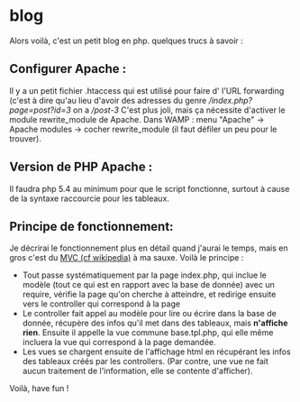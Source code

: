 blog
====

Alors voilà, c'est un petit blog en php. quelques trucs à savoir :

Configurer Apache :
-------------------
Il y a un petit fichier .htaccess qui est utilisé pour faire d' l'URL forwarding (c'est à dire qu'au lieu d'avoir des adresses du genre _/index.php?page=post?id=3_ on a _/post-3_
C'est plus joli, mais ça nécessite d'activer le module rewrite\_module de Apache. Dans WAMP : menu "Apache" -> Apache modules -> cocher rewrite\_module (il faut défiler un peu pour le trouver).

Version de PHP Apache :
-----------------------
Il faudra php 5.4 au minimum pour que le script fonctionne, surtout à cause de la syntaxe raccourcie pour les tableaux.


Principe de fonctionnement:
---------------------------
Je décrirai le fonctionnement plus en détail quand j'aurai le temps, mais en gros c'est du [MVC (cf wikipedia)](http://fr.wikipedia.org/wiki/Mod%C3%A8le-Vue-Contr%C3%B4leur) à ma sauxe. Voilà le principe :

-   Tout passe systématiquement par la page index.php, qui inclue le modèle (tout ce qui est en rapport avec la base de donnée) avec un require, vérifie la page qu'on cherche à atteindre, et redirige ensuite vers le controller qui correspond à la page
-   Le controller fait appel au modèle pour lire ou écrire dans la base de donnée, récupère des infos qu'il met dans des tableaux, mais **n'affiche rien**. Ensuite il appelle la vue commune base.tpl.php, qui elle même incluera la vue qui correspond à la page demandée.
-   Les vues se chargent ensuite de l'affichage html en récupérant les infos des tableaux créés par les controllers. (Par contre, une vue ne fait aucun traitement de l'information, elle se contente d'afficher).

Voilà, have fun !
